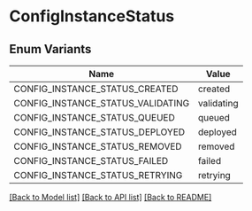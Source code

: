 # ConfigInstanceStatus

## Enum Variants

| Name | Value |
|---- | -----|
| CONFIG_INSTANCE_STATUS_CREATED | created |
| CONFIG_INSTANCE_STATUS_VALIDATING | validating |
| CONFIG_INSTANCE_STATUS_QUEUED | queued |
| CONFIG_INSTANCE_STATUS_DEPLOYED | deployed |
| CONFIG_INSTANCE_STATUS_REMOVED | removed |
| CONFIG_INSTANCE_STATUS_FAILED | failed |
| CONFIG_INSTANCE_STATUS_RETRYING | retrying |


[[Back to Model list]](../README.md#documentation-for-models) [[Back to API list]](../README.md#documentation-for-api-endpoints) [[Back to README]](../README.md)


